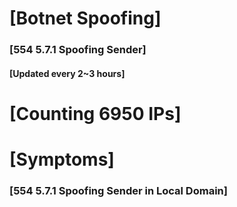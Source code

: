 # [Botnet Spoofing]
### [554 5.7.1 Spoofing Sender]
#### [Updated every 2~3 hours]

# [Counting 6950 IPs]

# [Symptoms] 
###   [554 5.7.1 Spoofing Sender in Local Domain]
